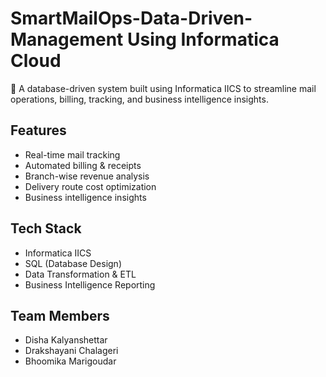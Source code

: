 # SmartMailOps-Data-Driven-Management Using Informatica Cloud

🚀 A database-driven system built using Informatica IICS to streamline mail operations, billing, tracking, and business intelligence insights.

## Features
- Real-time mail tracking  
- Automated billing & receipts  
- Branch-wise revenue analysis  
- Delivery route cost optimization  
- Business intelligence insights  

## Tech Stack
- Informatica IICS  
- SQL (Database Design)  
- Data Transformation & ETL  
- Business Intelligence Reporting  

## Team Members
- Disha Kalyanshettar  
- Drakshayani Chalageri  
- Bhoomika Marigoudar  
